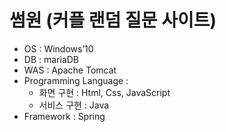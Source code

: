 # 썸원 (커플 랜덤 질문 사이트)

- OS : Windows’10
- DB : mariaDB
- WAS : Apache Tomcat
- Programming Language :
    - 화면 구현 : Html, Css, JavaScript
    - 서비스 구현 : Java 
- Framework : Spring

